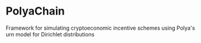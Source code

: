 # PolyaChain
Framework for simulating cryptoeconomic incentive schemes using Polya's urn model for Dirichlet distributions
